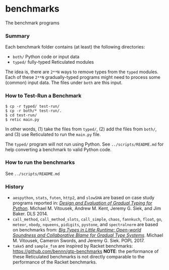 benchmarks
===

The benchmark programs

### Summary

Each benchmark folder contains (at least) the following directories:

- `both/` Python code or input data
- `typed/` fully-typed Reticulated modules

The idea is, there are `2**N` ways to remove types from the `typed` modules.
Each of these `2**N` gradually-typed programs might need to process some
 (common) input data.
The files under `both` are this input.


### How to Test-Run a Benchmark

```
$ cp -r typed/ test-run/
$ cp -r both/* test-run/.
$ cd test-run/
$ retic main.py
```

In other words, (1) take the files from `typed/`, (2) add the files from `both/`,
 and (3) use Reticulated to run the `main.py` file.

The `typed/` program will not run using Python.
See `../scripts/README.md` for help converting a benchmark to valid Python code.


### How to run the benchmarks

See `../scripts/README.md`


### History

- `aespython`, `stats`, `futen`, `http2`, and `slowSHA` are based on case study programs reported in: [_Design and Evaluation of Gradual Typing for Python_](https://dl.acm.org/citation.cfm?id=2661101). Michael M. Vitousek, Andrew M. Kent, Jeremy G. Siek, and Jim Baker. DLS 2014.
- `call_method`, `call_method_slots`, `call_simple`, `chaos`, `fannkuch`, `float`, `go`, `meteor`, `nbody`, `nqueens`, `pidigits`, `pystone`, and `spectralnorm` are based on benchmarks from: [_Big Types in Little Runtime: Open-world Soundness and Collaborative Blame for Gradual Type Systems_](https://dl.acm.org/citation.cfm?id=3009849). Michael M. Vitousek, Cameron Swords, and Jeremy G. Siek. POPL 2017.
- `take5` and `sample_fsm` are inspired by Racket benchmarks: <https://github.com/bennn/gtp-benchmarks>
  **NOTE**: the performance of these Reticulated benchmarks is not directly comparable to the performance of the Racket benchmarks.
